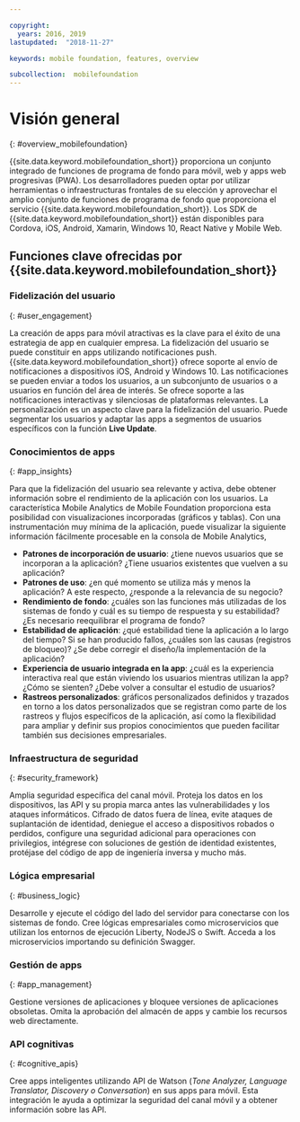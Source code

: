 ```yaml
---

copyright:
  years: 2016, 2019
lastupdated:  "2018-11-27"

keywords: mobile foundation, features, overview

subcollection:  mobilefoundation
---
```


#	Visión general
{: #overview_mobilefoundation}

{{site.data.keyword.mobilefoundation_short}} proporciona un conjunto integrado de funciones de programa de fondo para móvil, web y apps web progresivas (PWA). Los desarrolladores pueden optar por utilizar herramientas o infraestructuras frontales de su elección y aprovechar el amplio conjunto de funciones de programa de fondo que proporciona el servicio {{site.data.keyword.mobilefoundation_short}}. Los SDK de {{site.data.keyword.mobilefoundation_short}} están disponibles para Cordova, iOS, Android, Xamarin, Windows 10, React Native y Mobile Web.

## Funciones clave ofrecidas por {{site.data.keyword.mobilefoundation_short}}

### Fidelización del usuario
{: #user_engagement}

La creación de apps para móvil atractivas es la clave para el éxito de una estrategia de app en cualquier empresa. La fidelización del usuario se puede constituir en apps utilizando notificaciones push. {{site.data.keyword.mobilefoundation_short}} ofrece soporte al envío de notificaciones a dispositivos iOS, Android y Windows 10. Las notificaciones se pueden enviar a todos los usuarios, a un subconjunto de usuarios o a usuarios en función del área de interés. Se ofrece soporte a las notificaciones interactivas y silenciosas de plataformas relevantes. La personalización es un aspecto clave para la fidelización del usuario. Puede segmentar los usuarios y adaptar las apps a segmentos de usuarios específicos con la función **Live Update**.

###  Conocimientos de apps
{: #app_insights}

Para que la fidelización del usuario sea relevante y activa, debe obtener información sobre el rendimiento de la aplicación con los usuarios.   La característica Mobile Analytics de Mobile Foundation proporciona esta posibilidad con visualizaciones incorporadas (gráficos y tablas).  Con una instrumentación muy mínima de la aplicación, puede visualizar la siguiente información fácilmente procesable en la consola de Mobile Analytics,
- **Patrones de incorporación de usuario**: ¿tiene nuevos usuarios que se incorporan a la aplicación? ¿Tiene usuarios existentes que vuelven a su aplicación?
- **Patrones de uso**: ¿en qué momento se utiliza más y menos la aplicación? A este respecto, ¿responde a la relevancia de su negocio?
- **Rendimiento de fondo**: ¿cuáles son las funciones más utilizadas de los sistemas de fondo y cuál es su tiempo de respuesta y su estabilidad? ¿Es necesario reequilibrar el programa de fondo?
- **Estabilidad de aplicación**: ¿qué estabilidad tiene la aplicación a lo largo del tiempo? Si se han producido fallos, ¿cuáles son las causas (registros de bloqueo)? ¿Se debe corregir el diseño/la implementación de la aplicación?
- **Experiencia de usuario integrada en la app**: ¿cuál es la experiencia interactiva real que están viviendo los usuarios mientras utilizan la app? ¿Cómo se sienten? ¿Debe volver a consultar el estudio de usuarios?
- **Rastreos personalizados**: gráficos personalizados definidos y trazados en torno a los datos personalizados que se registran como parte de los rastreos y flujos específicos de la aplicación, así como la flexibilidad para ampliar y definir sus propios conocimientos que pueden facilitar también sus decisiones empresariales.

###  Infraestructura de seguridad
{: #security_framework}

Amplia seguridad específica del canal móvil. Proteja los datos en los dispositivos, las API y su propia marca antes las vulnerabilidades y los ataques informáticos. Cifrado de datos fuera de línea, evite ataques de suplantación de identidad, deniegue el acceso a dispositivos robados o perdidos, configure una seguridad adicional para operaciones con privilegios, intégrese con soluciones de gestión de identidad existentes, protéjase del código de app de ingeniería inversa y mucho más.

###  Lógica empresarial
{: #business_logic}

Desarrolle y ejecute el código del lado del servidor para conectarse con los sistemas de fondo. Cree lógicas empresariales como microservicios que utilizan los entornos de ejecución Liberty, NodeJS o Swift. Acceda a los microservicios importando su definición Swagger.

###  Gestión de apps
{:  #app_management}

Gestione versiones de aplicaciones y bloquee versiones de aplicaciones obsoletas. Omita la aprobación del almacén de apps y cambie los recursos web directamente.

###  API cognitivas
{:  #cognitive_apis}

Cree apps inteligentes utilizando API de Watson (*Tone Analyzer, Language Translator, Discovery o Conversation*) en sus apps para móvil. Esta integración le ayuda a optimizar la seguridad del canal móvil y a obtener información sobre las API.
